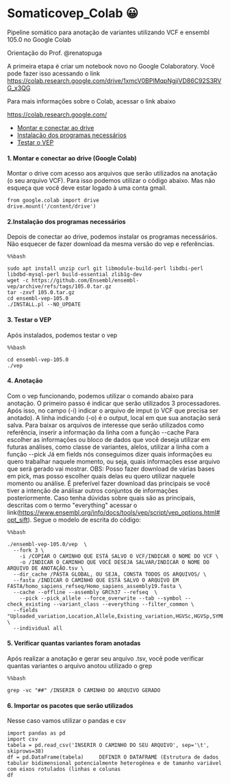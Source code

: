  # Somaticovep_Colab  :grinning:

Pipeline somático para anotação de variantes utilizando VCF e ensembl 105.0 no Google Colab

Orientação do Prof. @renatopuga 

A primeira etapa é criar um notebook novo no Google Colaboratory. Você pode fazer isso acessando o link https://colab.research.google.com/drive/1xmcV0BPIMqpNgjiVD86C92S3RVG_x3QG


Para mais informações sobre o Colab, acessar o link abaixo 

https://colab.research.google.com/

- [Montar e conectar ao drive](#Montar-e-conectar-ao-drive)
- [Instalação dos programas necessários](#Instalação-dos-programas-necessários)
- [Testar o VEP](#Testar-o-VEP)


#### 1. Montar e conectar ao drive (Google Colab)
Montar o drive com acesso aos arquivos que serão utilizados na anotação (o seu arquivo VCF). Para isso podemos utilizar o código abaixo.
Mas não esqueça que você deve estar logado à uma conta gmail.

```
from google.colab import drive
drive.mount('/content/drive')
```


#### 2.Instalação dos programas necessários
Depois de conectar ao drive, podemos instalar os programas necessários. Não esquecer de fazer download da mesma versão do vep e referências.

```
%%bash

sudo apt install unzip curl git libmodule-build-perl libdbi-perl libdbd-mysql-perl build-essential zlib1g-dev
wget -c https://github.com/Ensembl/ensembl-vep/archive/refs/tags/105.0.tar.gz
tar -zxvf 105.0.tar.gz
cd ensembl-vep-105.0
./INSTALL.pl --NO_UPDATE
```

#### 3. Testar o VEP
Após instalados, podemos testar o vep
```
%%bash

cd ensembl-vep-105.0
./vep
```
#### 4. Anotação
Com o vep funcionando, podemos utilizar o comando abaixo para anotação. 
O primeiro passo é indicar que serão utilizados 3 processadores. Após isso, no campo (-i) indicar o arquivo de imput (o VCF que precisa ser anotado).
A linha indicando (-o) é o output, local em que sua anotação será salva.
Para baixar os arquivos de interesse que serão utilizados como referência, inserir a informação da linha com a função --cache
Para escolher as informações ou bloco de dados que você deseja utilizar em futuras análises, como classe de variantes, alelos, utilizar a linha com a função --pick 
Já em fields nós conseguimos dizer quais informações eu quero trabalhar naquele momento, ou seja, quais informações esse arquivo que será gerado vai mostrar. 
OBS: Posso fazer download de várias bases em pick, mas posso escolher quais delas eu quero utilizar naquele momento ou análise. É preferível fazer download das principais se você tiver a intenção de análisar outros conjuntos de informações posteriormente.
Caso tenha dúvidas sobre quais são as principais, descritas com o termo "everything" acessar o link(https://www.ensembl.org/info/docs/tools/vep/script/vep_options.html#opt_sift).
Segue o modelo de escrita do código:
```
%%bash

./ensembl-vep-105.0/vep  \
  --fork 3 \
 	-i /COPIAR O CAMINHO QUE ESTÁ SALVO O VCF/INDICAR O NOME DO VCF \
 	-o /INDICAR O CAMINHO QUE VOCÊ DESEJA SALVAR/INDICAR O NOME DO ARQUIVO DE ANOTAÇÃO.tsv \
  --dir_cache /PASTA GLOBAL, OU SEJA, CONSTA TODOS OS ARQUIVOS/ \
  --fasta /INDICAR O CAMINHO QUE ESTÁ SALVO O ARQUIVO EM FASTA/homo_sapiens_refseq/Homo_sapiens_assembly19.fasta \
  --cache --offline --assembly GRCh37 --refseq  \
	--pick --pick_allele --force_overwrite --tab --symbol --check_existing --variant_class --everything --filter_common \
  --fields "Uploaded_variation,Location,Allele,Existing_variation,HGVSc,HGVSp,SYMBOL,Consequence,IND,ZYG,Amino_acids,CLIN_SIG,PolyPhen,SIFT,VARIANT_CLASS,FREQS" \
  --individual all
  ```
  #### 5. Verificar quantas variantes foram anotadas
  
  Após realizar a anotação e gerar seu arquivo .tsv, você pode verificar quantas variantes o arquivo anotou utilizado o grep
  ```
  %%bash
  
grep -vc "##" /INSERIR O CAMINHO DO ARQUIVO GERADO
```
#### 6.  Importar os pacotes que serão utilizados

Nesse caso vamos utilizar o pandas e csv
```
import pandas as pd
import csv
tabela = pd.read_csv('INSERIR O CAMINHO DO SEU ARQUIVO', sep='\t', skiprows=38)
df = pd.DataFrame(tabela)     DEFINIR O DATAFRAME (Estrutura de dados tabular bidimensional potencialmente heterogênea e de tamanho variável com eixos rotulados (linhas e colunas
df
```
